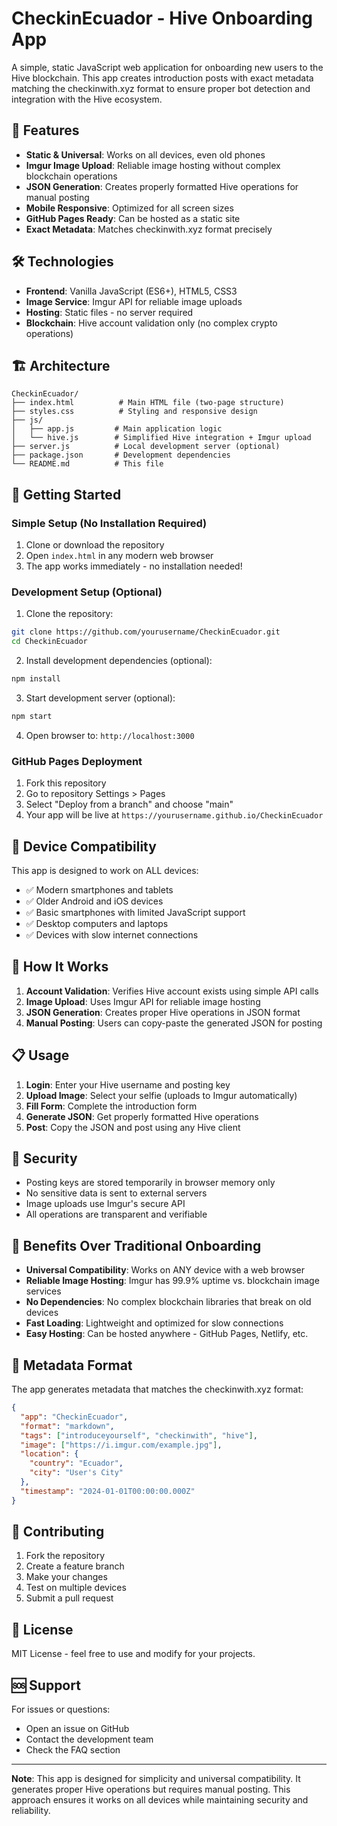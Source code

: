 # CheckinEcuador - Hive Onboarding App

A simple, static JavaScript web application for onboarding new users to the Hive blockchain. This app creates introduction posts with exact metadata matching the checkinwith.xyz format to ensure proper bot detection and integration with the Hive ecosystem.

## 🚀 Features

- **Static & Universal**: Works on all devices, even old phones
- **Imgur Image Upload**: Reliable image hosting without complex blockchain operations
- **JSON Generation**: Creates properly formatted Hive operations for manual posting
- **Mobile Responsive**: Optimized for all screen sizes
- **GitHub Pages Ready**: Can be hosted as a static site
- **Exact Metadata**: Matches checkinwith.xyz format precisely

## 🛠️ Technologies

- **Frontend**: Vanilla JavaScript (ES6+), HTML5, CSS3
- **Image Service**: Imgur API for reliable image uploads
- **Hosting**: Static files - no server required
- **Blockchain**: Hive account validation only (no complex crypto operations)

## 🏗️ Architecture

```
CheckinEcuador/
├── index.html          # Main HTML file (two-page structure)
├── styles.css          # Styling and responsive design
├── js/
│   ├── app.js         # Main application logic
│   └── hive.js        # Simplified Hive integration + Imgur upload
├── server.js          # Local development server (optional)
├── package.json       # Development dependencies
└── README.md          # This file
```

## 🚀 Getting Started

### Simple Setup (No Installation Required)

1. Clone or download the repository
2. Open `index.html` in any modern web browser
3. The app works immediately - no installation needed!

### Development Setup (Optional)

1. Clone the repository:
```bash
git clone https://github.com/yourusername/CheckinEcuador.git
cd CheckinEcuador
```

2. Install development dependencies (optional):
```bash
npm install
```

3. Start development server (optional):
```bash
npm start
```

4. Open browser to: `http://localhost:3000`

### GitHub Pages Deployment

1. Fork this repository
2. Go to repository Settings > Pages
3. Select "Deploy from a branch" and choose "main"
4. Your app will be live at `https://yourusername.github.io/CheckinEcuador`

## 📱 Device Compatibility

This app is designed to work on ALL devices:
- ✅ Modern smartphones and tablets
- ✅ Older Android and iOS devices
- ✅ Basic smartphones with limited JavaScript support
- ✅ Desktop computers and laptops
- ✅ Devices with slow internet connections

## 🔧 How It Works

1. **Account Validation**: Verifies Hive account exists using simple API calls
2. **Image Upload**: Uses Imgur API for reliable image hosting
3. **JSON Generation**: Creates proper Hive operations in JSON format
4. **Manual Posting**: Users can copy-paste the generated JSON for posting

## 📋 Usage

1. **Login**: Enter your Hive username and posting key
2. **Upload Image**: Select your selfie (uploads to Imgur automatically)
3. **Fill Form**: Complete the introduction form
4. **Generate JSON**: Get properly formatted Hive operations
5. **Post**: Copy the JSON and post using any Hive client

## 🔐 Security

- Posting keys are stored temporarily in browser memory only
- No sensitive data is sent to external servers
- Image uploads use Imgur's secure API
- All operations are transparent and verifiable

## 🌟 Benefits Over Traditional Onboarding

- **Universal Compatibility**: Works on ANY device with a web browser
- **Reliable Image Hosting**: Imgur has 99.9% uptime vs. blockchain image services
- **No Dependencies**: No complex blockchain libraries that break on old devices
- **Fast Loading**: Lightweight and optimized for slow connections
- **Easy Hosting**: Can be hosted anywhere - GitHub Pages, Netlify, etc.

## 📝 Metadata Format

The app generates metadata that matches the checkinwith.xyz format:

```json
{
  "app": "CheckinEcuador",
  "format": "markdown",
  "tags": ["introduceyourself", "checkinwith", "hive"],
  "image": ["https://i.imgur.com/example.jpg"],
  "location": {
    "country": "Ecuador",
    "city": "User's City"
  },
  "timestamp": "2024-01-01T00:00:00.000Z"
}
```

## 🤝 Contributing

1. Fork the repository
2. Create a feature branch
3. Make your changes
4. Test on multiple devices
5. Submit a pull request

## 📄 License

MIT License - feel free to use and modify for your projects.

## 🆘 Support

For issues or questions:
- Open an issue on GitHub
- Contact the development team
- Check the FAQ section

---

**Note**: This app is designed for simplicity and universal compatibility. It generates proper Hive operations but requires manual posting. This approach ensures it works on all devices while maintaining security and reliability.
